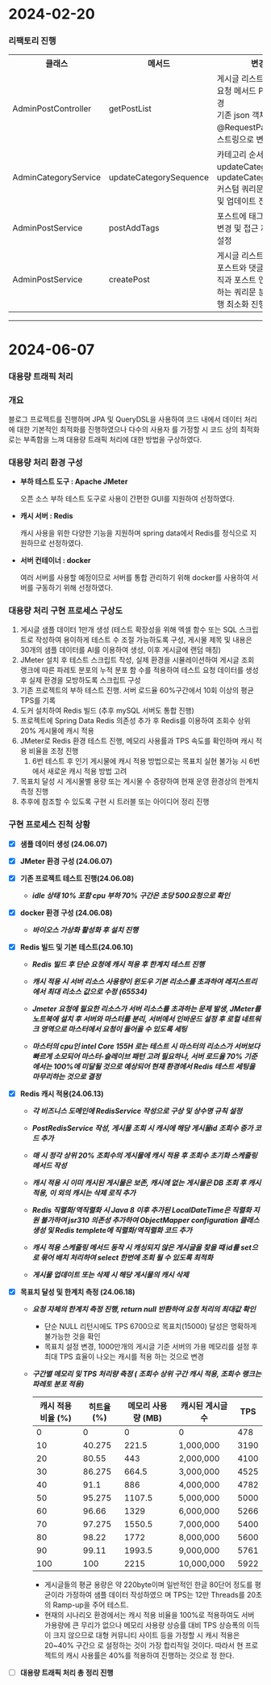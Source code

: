 # 2024-02-20
### 리팩토리 진행
<table>
  <tr>
    <th>클래스</th><th>메서드</th><th>변경 내용</th>
  </tr>
  <tr>
    <td>AdminPostController</td><td>getPostList</td><td>게시글 리스트 요청 시 Http 요청 메서드 Post -> Get 변경<br/>기존 json 객체는 @RequestParam 이용 쿼리스트링으로 변경</td>
  </tr>
  <tr>
    <td>AdminCategoryService</td><td>updateCategorySequence</td><td>카테고리 순서 변경 시 updateCategoryValid 및 updateCategorySequence 커스텀 쿼리문 추가하여 검증 및 업데이트 진행으로 변경</td>
  </tr>
  <tr>
    <td>AdminPostService</td><td>postAddTags</td><td>포스트에 태그 추가하는 로직 변경 및 접근 제어 private로 설정</td>
  </tr>
  <tr>
    <td>AdminPostService</td><td>createPost</td><td>게시글 리스트 호출 로직 변경, 포스트와 댓글을 가져오는 로직과 포스트 연관 태그를 조회하는 쿼리문 분리하여 쿼리 실행 최소화 진행</td>
  </tr>
</table>

---

# 2024-06-07
### 대용량 트래픽 처리

### 개요

블로그 프로젝트를 진행하며 JPA 및 QueryDSL을 사용하여 코드 내에서 데이터 처리에 대한 기본적인 최적화를 진행하였으나
다수의 사용자 를 가정할 시 코드 상의 최적화로는 부족함을 느껴 대용량 트래픽 처리에 대한 방법을 구상하였다.

### 대용량 처리 환경 구성

- **부하 테스트 도구 : Apache JMeter**

  오픈 소스 부하 테스트 도구로 사용이 간편한 GUI를 지원하여 선정하였다.

- **캐시 서버 : Redis**

  캐시 사용을 위한 다양한 기능을 지원하며 spring data에서 Redis를 정식으로 지원하므로 선정하였다.

- **서버 컨테이너 : docker**

  여러 서버를 사용할 예정이므로 서버를 통합 관리하기 위해 docker를 사용하여 서버를 구동하기 위해 선정하였다.



### 대용량 처리 구현 프로세스 구상도

1. 게시글 샘플 데이터 1만개 생성 (테스트 확장성을 위해 엑셀 함수 또는 SQL 스크립트로 작성하여 용이하게 테스트 수 조절
    가능하도록 구성, 게시물 제목 및 내용은 30개의 샘플 데이터를 AI를 이용하여 생성, 이후 게시글에 랜덤 매칭)
2. JMeter 설치 후 테스트 스크립트 작성, 실제 환경을 시뮬레이션하여 게시글 조회 랭크에 따른 파레토 분포의 누적 분포 함
    수를 적용하여 테스트 요청 데이터를 생성 후 실제 환경을 모방하도록 스크립트 구성
3. 기존 프로젝트의 부하 테스트 진행. 서버 로드율 60%구간에서 10회 이상의 평균 TPS를 기록
4. 도커 설치하여 Redis 빌드 (추후 mySQL 서버도 통합 진행)
5. 프로젝트에 Spring Data Redis 의존성 추가 후 Redis를 이용하여 조회수 상위 20% 게시물에 캐시 적용
6. JMeter로 Redis 환경 테스트 진행, 메모리 사용률과 TPS 속도를 확인하며 캐시 적용 비율을 조정 진행
    1. 6번 테스트 후 인기 게시물에 캐시 적용 방법으로는 목표치 실현 불가능 시 6번에서 새로운 캐시 적용 방법 고려
7. 목표치 달성 시 게시물별 용량 또는 게시물 수 증량하여 현재 운영 환경상의 한계치 측정 진행
8. 추후에 참조할 수 있도록 구현 시 트러블 또는 아이디어 정리 진행

### 구현 프로세스 진척 상황

- [x]  **샘플 데이터 생성 (24.06.07)**
- [x]  **JMeter 환경 구성 (24.06.07)**
- [x]  **기존 프로젝트 테스트 진행(24.06.08)**
    - ***idle 상태 10% 포함 cpu 부하 70% 구간은 초당 500요청으로 확인***
- [x]  **docker 환경 구성 (24.06.08)**
    - ***바이오스 가상화 활성화 후 설치 진행***
- [x]  **Redis 빌드 및 기본 테스트(24.06.10)**
    - ***Redis 빌드 후 단순 요청에 캐시 적용 후 한계치 테스트 진행***
    - ***캐시 적용 시 서버 리소스 사용량이 윈도우 기본 리소스를 초과하여 레지스트리에서 최대 리소스 값으로 수정***
      ***(65534)***
    - ***Jmeter 요청에 필요한 리소스가 서버 리소스를 초과하는 문제 발생, JMeter를 노트북에 설치 후 서버와 마스터를 분리, 
      서버에서 인바운드 설정 후 로컬 네트워크 영역으로 마스터에서 요청이 들어올 수 있도록 세팅***

    - ***마스터의 cpu인 intel Core 155H 로는 테스트 시 마스터의 리소스가 서버보다 빠르게 소모되어 마스터-슬레이브 패턴 고려 
      필요하나, 서버 로드율 70% 기준에서는 100%에 미달될 것으로 예상되어 현재 환경에서 Redis 테스트 세팅을 마무리하는 것으로 결정***

- [x]  **Redis 캐시 적용(24.06.13)**
    - ***각 비즈니스 도메인에 RedisService 작성으로 구상 및 상수명 규칙 설정***
    - ***PostRedisService 작성,  게시물 조회 시 캐시에 해당 게시물id 조회수 증가 코드 추가***
    - ***매 시 정각 상위 20% 조회수의 게시물에 캐시 적용 후 조회수 초기화 스케줄링 메서드 작성***
    - ***캐시 적용 시 이미 캐시된 게시물은 보존, 캐시에 없는 게시물은 DB 조회 후 캐시 적용, 이 외의 캐시는 삭제  로직 추가***

    - ***Redis 직렬화/역직렬화 시 Java 8 이후 추가된 LocalDateTime은 직렬화 지원 불가하여 jsr310 의존성 추가하여 
      ObjectMapper configuration 클래스 생성 및  Redis templete에 직렬화/역직렬화 코드 추가***

    - ***캐시 적용 스케줄링 메서드 동작 시 캐싱되지 않은 게시글을 찾을 때 id를 set으로 묶어 배치 처리하여 select 한번에 
      조회 될 수 있도록 최적화***

    - ***게시물 업데이트 또는 삭제 시 해당 게시물의 캐시 삭제***
- [x]  **목표치 달성 및 한계치 측정 (24.06.18)**
    - ***요청 자체의 한계치 측정 진행, return null 반환하여 요청 처리의 최대값 확인***
        - 단순 NULL 리턴시에도 TPS 6700으로 목표치(15000) 달성은 명확하게 불가능한 것을 확인
        - 목표치 설정 변경, 1000만개의 게시글 기준 서버의 가용 메모리를 설정 후 최대 TPS 효율이 나오는 캐시를 적용
          하는 것으로 변경

   - ***구간별 메모리 및 TPS 처리량 측정 ( 조회수 상위 구간 캐시 적용, 조회수 랭크는 파레토 분포 적용)***

     | 캐시 적용 비율 (%) | 히트율 (%) | 메모리 사용량 (MB) | 캐시된 게시글 수 | TPS |
     | --- | --- | --- | --- | --- |
     | 0   | 0     | 0      | 0       | 478  |
     | 10  | 40.275| 221.5  | 1,000,000 | 3190 |
     | 20  | 80.55 | 443    | 2,000,000 | 4100 |
     | 30  | 86.275| 664.5  | 3,000,000 | 4525 |
     | 40  | 91.1  | 886    | 4,000,000 | 4782 |
     | 50  | 95.275| 1107.5 | 5,000,000 | 5000 |
     | 60  | 96.66 | 1329   | 6,000,000 | 5266 |
     | 70  | 97.275| 1550.5 | 7,000,000 | 5400 |
     | 80  | 98.22 | 1772   | 8,000,000 | 5600 |
     | 90  | 99.11 | 1993.5 | 9,000,000 | 5761 |
     | 100 | 100   | 2215   | 10,000,000 | 5922 |
     - 게시글들의 평균 용량은 약 220byte이며 일반적인 한글 80단어 정도를 평균이라 가정하여 샘플 데이터 작성하였으
       며 TPS는 12만 Threads를 20초의 Ramp-up을 주어 테스트.
     - 현재의 시나리오 환경에서는 캐시 적용 비율을 100%로 적용하여도 서버 가용량에 큰 무리가 없으나 메모리 사용량
       상승률 대비 TPS 상승폭의 이득이 크지 않으므로 대형 커뮤니티 사이트 등을 가정할 시 캐시 적용은 20~40% 구간으
       로 설정하는 것이 가장 합리적일 것이다. 따라서 현 프로젝트의 캐시 사용률은 40%를 적용하여 진행하는 것으로 정
       한다.

- [ ]  **대용량  트래픽 처리 총 정리 진행**